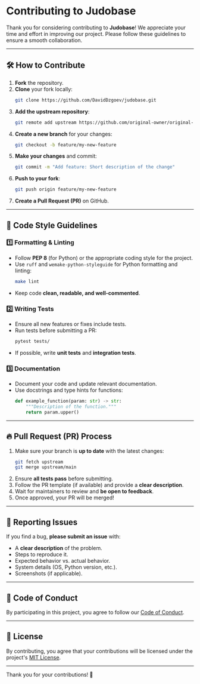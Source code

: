 # Contributing to Judobase

Thank you for considering contributing to **Judobase**! We appreciate your time and effort in improving our project. Please follow these guidelines to ensure a smooth collaboration.

---

## 🛠 How to Contribute

1. **Fork** the repository.
2. **Clone** your fork locally:
   ```sh
   git clone https://github.com/DavidDzgoev/judobase.git
   ```
3. **Add the upstream repository**:
   ```sh
   git remote add upstream https://github.com/original-owner/original-repo.git
   ```
4. **Create a new branch** for your changes:
   ```sh
   git checkout -b feature/my-new-feature
   ```
5. **Make your changes** and commit:
   ```sh
   git commit -m "Add feature: Short description of the change"
   ```
6. **Push to your fork**:
   ```sh
   git push origin feature/my-new-feature
   ```
7. **Create a Pull Request (PR)** on GitHub.

---

## 📜 Code Style Guidelines

### 1️⃣ Formatting & Linting
- Follow **PEP 8** (for Python) or the appropriate coding style for the project.
- Use `ruff` and `wemake-python-styleguide` for Python formatting and linting:
  ```sh
  make lint
  ```
- Keep code **clean, readable, and well-commented**.

### 2️⃣ Writing Tests

- Ensure all new features or fixes include tests.
- Run tests before submitting a PR:
  ```sh
  pytest tests/
  ```
- If possible, write **unit tests** and **integration tests**.

### 3️⃣ Documentation
- Document your code and update relevant documentation.
- Use docstrings and type hints for functions:
  ```python
  def example_function(param: str) -> str:
      """Description of the function."""
      return param.upper()
  ```

---

## 🔥 Pull Request (PR) Process

1. Make sure your branch is **up to date** with the latest changes:
   ```sh
   git fetch upstream
   git merge upstream/main
   ```
2. Ensure **all tests pass** before submitting.
3. Follow the PR template (if available) and provide a **clear description**.
4. Wait for maintainers to review and **be open to feedback**.
5. Once approved, your PR will be merged!

---

## 🐛 Reporting Issues

If you find a bug, **please submit an issue** with:
- A **clear description** of the problem.
- Steps to reproduce it.
- Expected behavior vs. actual behavior.
- System details (OS, Python version, etc.).
- Screenshots (if applicable).

---

## 🤝 Code of Conduct

By participating in this project, you agree to follow our [Code of Conduct](CODE_OF_CONDUCT.md).

---

## 📜 License

By contributing, you agree that your contributions will be licensed under the project's [MIT License](../LICENSE).

---

Thank you for your contributions! 🚀
